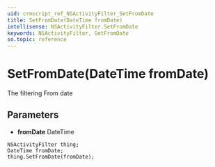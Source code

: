 ```yaml
---
uid: crmscript_ref_NSActivityFilter_SetFromDate
title: SetFromDate(DateTime fromDate)
intellisense: NSActivityFilter.SetFromDate
keywords: NSActivityFilter, GetFromDate
so.topic: reference
---
```


# SetFromDate(DateTime fromDate)

The filtering From date

## Parameters

* **fromDate** DateTime

```crmscript
NSActivityFilter thing;
DateTime fromDate;
thing.SetFromDate(fromDate);
```

